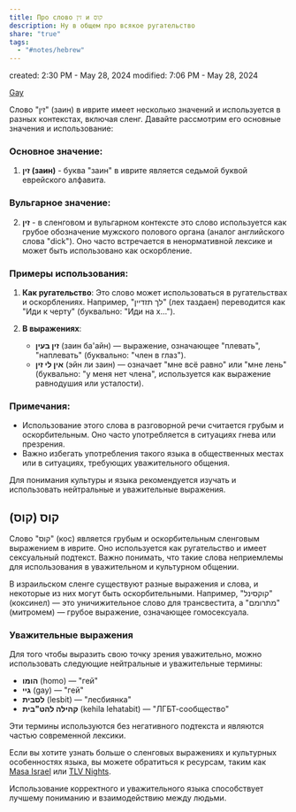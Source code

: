 ```yaml
---
title: Про слово זין и קוס
description: Ну в общем про всякое ругательство
share: "true"
tags:
  - "#notes/hebrew"
---
```

created: 2:30 PM - May 28, 2024
modified: 7:06 PM - May 28, 2024

[Gay](./Gay.md)

Слово "זין" (заин) в иврите имеет несколько значений и используется в разных контекстах, включая сленг. Давайте рассмотрим его основные значения и использование:

### Основное значение:
1. **זין (заин)** - буква "заин" в иврите является седьмой буквой еврейского алфавита.

### Вульгарное значение:
2. **זין** - в сленговом и вульгарном контексте это слово используется как грубое обозначение мужского полового органа (аналог английского слова "dick"). Оно часто встречается в ненормативной лексике и может быть использовано как оскорбление.

### Примеры использования:
1. **Как ругательство**: Это слово может использоваться в ругательствах и оскорблениях. Например, "לך תזדיין" (лех таздаен) переводится как "Иди к черту" (буквально: "Иди на х...").

2. **В выражениях**: 
   - **זין בעין** (заин ба'айн) — выражение, означающее "плевать", "наплевать" (буквально: "член в глаз").
   - **אין לי זין** (эйн ли заин) — означает "мне всё равно" или "мне лень" (буквально: "у меня нет члена", используется как выражение равнодушия или усталости).

### Примечания:
- Использование этого слова в разговорной речи считается грубым и оскорбительным. Оно часто употребляется в ситуациях гнева или презрения.
- Важно избегать употребления такого языка в общественных местах или в ситуациях, требующих уважительного общения.

Для понимания культуры и языка рекомендуется изучать и использовать нейтральные и уважительные выражения.
## קוס (קוס)

Слово "קוס" (кос) является грубым и оскорбительным сленговым выражением в иврите. Оно используется как ругательство и имеет сексуальный подтекст. Важно понимать, что такие слова неприемлемы для использования в уважительном и культурном общении.

В израильском сленге существуют разные выражения и слова, и некоторые из них могут быть оскорбительными. Например, "קוקסינל" (коксинел) — это уничижительное слово для трансвестита, а "מתרומם" (митромем) — грубое выражение, означающее гомосексуала.

### Уважительные выражения

Для того чтобы выразить свою точку зрения уважительно, можно использовать следующие нейтральные и уважительные термины:
- **הומו** (homo) — "гей"
- **גיי** (gay) — "гей"
- **לסבית** (lesbit) — "лесбиянка"
- **קהילה להט"בית** (kehila lehatabit) — "ЛГБТ-сообщество"

Эти термины используются без негативного подтекста и являются частью современной лексики.

Если вы хотите узнать больше о сленговых выражениях и культурных особенностях языка, вы можете обратиться к ресурсам, таким как [Masa Israel](https://www.masaisrael.org/the-10-best-hebrew-slang-words/) или [TLV Nights](https://tlvnights.com/hebrew-slang-words-you-must-know).

Использование корректного и уважительного языка способствует лучшему пониманию и взаимодействию между людьми.